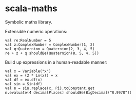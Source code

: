 scala-maths
===========

Symbolic maths library.

Extensible numeric operations:

    val re:RealNumber = 5
    val z:ComplexNumber = ComplexNumber(1, 2)
    val q:Quaternion = Quaternion(2, 3, 4, 5)
    re + z + q shouldBe(Quaternion(8, 5, 4, 5))

Build up expressions in a human-readable manner:

    val x = Variable("x")
    val ex = (2 * Ln(x)) + x
    val df = ex.df(x)
    val sin = Sin(df)
    val n = sin.replace(x, Pi).toConstant.get
    n.evaluate(4 decimalPlaces) shouldBe(BigDecimal("0.9978"))
